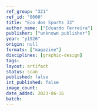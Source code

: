 ```yaml
---
ref_group: "321"
ref_id: "0000"
title: "Eco dos Sports 33"
author_name: ["Eduardo Ferreira"]
publisher: ["unknown publisher"]
year: "y1926"
origin: null
formats: ["magazine"]
disciplines: [graphic-design]
tags:
layout: artifact
status: scan
published: false
int_published: false
image_count:
date_added: 2023-06-16
batch:
---
```

